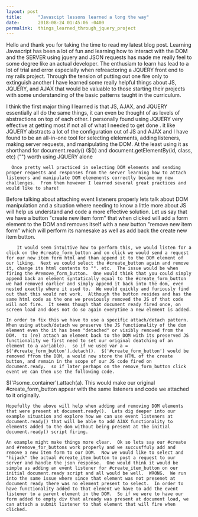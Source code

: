 ```yaml
---
layout: post
title:      "Javascipt lessons learned a long the way"
date:       2018-08-24 01:45:06 -0400
permalink:  things_learned_through_jquery_project
---
```


	
	
	
  Hello and thank you for taking the time to read my latest blog post.  Learning Javascript has been a lot of fun and learning how to interact with the DOM and the SERVER using jquery and JSON requests has made me really feel to some degree like an actual developer.  The enthusiam to learn has lead to a lot of trial and error especially when refreactoring a JQUERY front end to my rails project.  Through the tension of putting out one fire only to extinguish another I have learned some really helpful things about JS, JQUERY, and AJAX that would be valuable to those starting their projects with some understanding of the basic patterns taught in the curriculum.
	
  I think the first major thing I learned is that JS, AJAX, and JQUERY essentially all do the same things, it can even be thought of as levels of abstractions on top of each other.  I personally found using JQUERY very effective at getting most if not all of what I needed to get done .  it  like JQUERY abstracts a lot of the configuration out of JS and AJAX and I have found to be an all-in-one tool for selecting elelements, adding listeners, making server requests, and manipulating the DOM.  At the least using it as shorthand for document.ready() ($()) and document.getElementBy(id, class, etc) ("") worth using JQUERY alone	
	
	  Once pretty well practiced in selecting DOM elements and sending proper requests and responses from the server learning how to attach listeners and manipulate DOM elemenents correctly became my new challenges.  From them however I learned several great practices and would like to share!
		
   Before talking about attaching event listeners properly lets talk about DOM manipulation and a situation where needing to know a little more about JS will help us understand and code a more effective solution.   Let us say that we have a button "create new item form" that when clicked will add a form element to the DOM and removes itself with a new button "remove new item form" which will perform its namesake as well as add back the create new item button.
		
		It would seem intuitive how to perform this, we would listen for a click on the #create_form_button and on click we would send a request for our new item form html and than append it to the DOM element of our liking.  Next we could select the #create_button again and remove it, change its html contents to "". etc.  The issue would be when firing the #remove_form_button.  One would think that you could simply append back an element syntatically equal to the #create_form_button we had removed earlier and simply append it back into the dom, even nested exactly where it used to.  We would quickly and furiously find out that this would not work.  Although the button resides and has the same html code as the one we previously removed the JS of that code will not fire.  It seems though that document ready fired once, on screen load and does not do so again everytime a new element is added. 
		
    In order to fix this we have to use a specific attach/detach pattern.  When using attach/detach we preserve the JS functionality of the dom element even tho it has been "detached" or visibly removed from the DOM.  to (re) attach an element back to the DOM with its preserved JS functionality we first need to set our original deatching of an element to a variable).  so if we used var a = $('#create_form_button').detach().  $('#create_form_button') would be removed ffrom the DOM, a would now store the HTML of the create button, and remain in the scope of our JS code fired on document.ready.  so if later perhaps on the remove_form_button click event we can then use the following code.  
$('#some_container').attach(a).  This would make our original #create_form_button appear with the same listeners and code we attached to it originally.

    Hopefully the above will help when adding and removing DOM elements that were present at document.ready().  Lets dig deeper into our example situation and explore how we can use event listeners at document.ready() that will be able to add AJAX functionality to elements added to the dom without being present at the initial document.ready() script firing.
	
    An example might make things more clear.  Ok so lets say our #create and #remove_for_buttons work properly and we succusffuly add and remove a new item form to our DOM.  Now we would like to select and "hijack" the actual #create_item_button to post a request to our server and handle the json response.  One would think it would be simple as adding an event listener for #create_item_button on our initial document.ready script and all would be well.  WRONG.  We run into the same issue where since that element was not presenet at document ready there was no element present to select.  In order to have functionality added to that element we have to add the event listener to a parent element in the DOM.  So if we were to have our form added to empty div that already was present at document load, we can attach a submit listener to that element that will fire when clicked.

